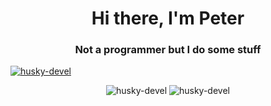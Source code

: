<h1 align="center">Hi there, I'm Peter</h1>
<h3 align="center">Not a programmer but I do some stuff</h3>

<p align="left"> 
  <a href="https://github.com/ryo-ma/github-profile-trophy">
    <img src="https://github-profile-trophy.vercel.app/?username=husky-devel&theme=onedark" alt="husky-devel" />
  </a> 
</p>

<div align="center">
  <img src="https://github-readme-stats.vercel.app/api?username=husky-devel&show_icons=true&locale=en&theme=onedark" alt="husky-devel" style="display: inline-block;" />
  <img src="https://github-readme-streak-stats.herokuapp.com/?user=husky-devel&theme=onedark" alt="husky-devel" style="display: inline-block;" />
</div>

